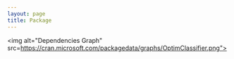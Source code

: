 ```yaml
---
layout: page
title: Package
---
```


<img alt="Dependencies Graph" src=https://cran.microsoft.com/packagedata/graphs/OptimClassifier.png">
